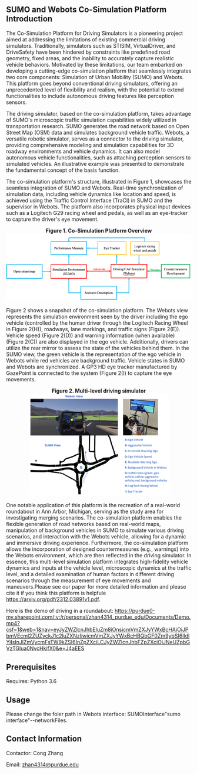 ## SUMO and Webots Co-Simulation Platform Introduction
The Co-Simulation Platform for Driving Simulators is a pioneering project aimed at addressing the limitations of existing commercial driving simulators. Traditionally, simulators such as STISIM, VirtualDriver, and DriveSafety have been hindered by constraints like predefined road geometry, fixed areas, and the inability to accurately capture realistic vehicle behaviors. Motivated by these limitations, our team embarked on developing a cutting-edge co-simulation platform that seamlessly integrates two core components: Simulation of Urban Mobility (SUMO) and Webots. This platform goes beyond conventional driving simulators, offering an unprecedented level of flexibility and realism, with the potential to extend functionalities to include autonomous driving features like perception sensors.

The driving simulator, based on the co-simulation platform, takes advantage of SUMO's microscopic traffic simulation capabilities widely utilized in transportation research. SUMO generates the road network based on Open Street Map (OSM) data and simulates background vehicle traffic. Webots, a versatile robotic simulator, serves as a connector to the driving simulator, providing comprehensive modeling and simulation capabilities for 3D roadway environments and vehicle dynamics. It can also model autonomous vehicle functionalities, such as attaching perception sensors to simulated vehicles. An illustrative example was presented to demonstrate the fundamental concept of the basis function.

The co-simulation platform's structure, illustrated in Figure 1, showcases the seamless integration of SUMO and Webots. Real-time synchronization of simulation data, including vehicle dynamics like location and speed, is achieved using the Traffic Control Interface (TraCI) in SUMO and the supervisor in Webots. The platform also incorporates physical input devices such as a Logitech G29 racing wheel and pedals, as well as an eye-tracker to capture the driver's eye movement. 

<p align="center">
  <b>Figure 1. Co-Simulation Platform Overview</b>
  <br>
  <img src="https://github.com/zhangcong0315/SUMO-and-Webots-co-simulation-platform/blob/main/Picture1.png" alt="Co-Simulation Platform Overview">
</p>

Figure 2 shows a snapshot of the co-simulation platform. The Webots view represents the simulation environment seen by the driver including the ego vehicle (controlled by the human driver through the Logitech Racing Wheel in Figure 2(H)), roadways, lane markings, and traffic signs (Figure 2(E)). Vehicle speed (Figure 2(D)) and warning information (when available) (Figure 2(C)) are also displayed in the ego vehicle. Additionally, drivers can utilize the rear mirror to assess the state of the vehicles behind them. In the SUMO view, the green vehicle is the representation of the ego vehicle in Webots while red vehicles are background traffic. Vehicle states in SUMO and Webots are synchronized.  A GP3 HD eye tracker manufactured by GazePoint is connected to the system (Figure 2(I) to capture the eye movements.

<p align="center">
  <b>Figure 2. Multi-level driving simulator</b>
  <br>
  <img src="https://github.com/zhangcong0315/SUMO-and-Webots-co-simulation-platform/blob/main/Picture2.png" alt="Co-Simulation Platform Overview">
</p>


One notable application of this platform is the recreation of a real-world roundabout in Ann Arbor, Michigan, serving as the study area for investigating merging scenarios. The co-simulation platform enables the flexible generation of road networks based on real-world maps, manipulation of background vehicles in SUMO to simulate various driving scenarios, and interaction with the Webots vehicle, allowing for a dynamic and immersive driving experience.  Furthermore, the co-simulation platform allows the incorporation of designed countermeasures (e.g., warnings) into the Webots environment, which are then reflected in the driving simulator. In essence, this multi-level simulation platform integrates high-fidelity vehicle dynamics and inputs at the vehicle level, microscopic dynamics at the traffic level, and a detailed examination of human factors in different driving scenarios through the measurement of eye movements and maneuvers.Please see our paper for more detailed information and please cite it if you think this platform is helpfule https://arxiv.org/pdf/2312.03891v1.pdf.

Here is the demo of driving in a roundabout: https://purdue0-my.sharepoint.com/:v:/r/personal/zhan4314_purdue_edu/Documents/Demo.mp4?csf=1&web=1&nav=eyJyZWZlcnJhbEluZm8iOnsicmVmZXJyYWxBcHAiOiJPbmVEcml2ZUZvckJ1c2luZXNzIiwicmVmZXJyYWxBcHBQbGF0Zm9ybSI6IldlYiIsInJlZmVycmFsTW9kZSI6InZpZXciLCJyZWZlcnJhbFZpZXciOiJNeUZpbGVzTGlua0NvcHkifX0&e=J4aEES

## Prerequisites
Requires: Python 3.6

## Usage
Please change the foler path in Webots interface: SUMOInterface"sumo interface"--networkFiles.

## Contact Information
Contactor: Cong Zhang

Email: zhan4314@purdue.edu

